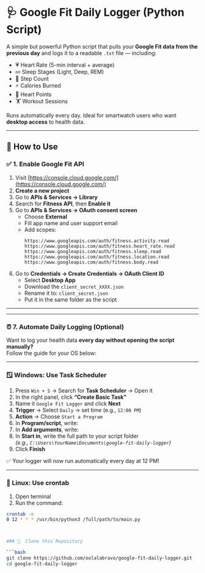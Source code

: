 # 🩺 Google Fit Daily Logger (Python Script)

A simple but powerful Python script that pulls your **Google Fit data from the previous day** and logs it to a readable `.txt` file — including:

- 💗 Heart Rate (5-min interval + average)
- 💤 Sleep Stages (Light, Deep, REM)
- 🚶 Step Count
- ⚡ Calories Burned
- 💓 Heart Points
- 🏋️ Workout Sessions

Runs automatically every day. Ideal for smartwatch users who want **desktop access** to health data.

---

## 🚀 How to Use

### ✅ 1. Enable Google Fit API

1. Visit [https://console.cloud.google.com/](https://console.cloud.google.com/)
2. **Create a new project**
3. Go to **APIs & Services → Library**
4. Search for **Fitness API**, then **Enable it**
5. Go to **APIs & Services → OAuth consent screen**
   - Choose **External**
   - Fill app name and user support email
   - Add scopes:
     ```
     https://www.googleapis.com/auth/fitness.activity.read
     https://www.googleapis.com/auth/fitness.heart_rate.read
     https://www.googleapis.com/auth/fitness.sleep.read
     https://www.googleapis.com/auth/fitness.location.read
     https://www.googleapis.com/auth/fitness.body.read
     ```
6. Go to **Credentials → Create Credentials → OAuth Client ID**
   - Select **Desktop App**
   - Download the `client_secret_XXXX.json`
   - Rename it to: `client_secret.json`
   - Put it in the same folder as the script

---
---

### ⏰ 7. Automate Daily Logging (Optional)

Want to log your health data **every day without opening the script manually?**  
Follow the guide for your OS below:

---

### 🪟 Windows: Use Task Scheduler

1. Press `Win + S` → Search for **Task Scheduler** → Open it  
2. In the right panel, click **“Create Basic Task”**
3. Name it `Google Fit Logger` and click **Next**
4. **Trigger** → Select `Daily` → set time (e.g., `12:00 PM`)
5. **Action** → Choose `Start a Program`
6. In **Program/script**, write:
7. In **Add arguments**, write:
8. In **Start in**, write the full path to your script folder  
*(e.g., `C:\Users\YourName\Documents\google-fit-daily-logger`)*  
9. Click **Finish**

✅ Your logger will now run automatically every day at 12 PM!

---

### 🐧 Linux: Use crontab

1. Open terminal  
2. Run the command:

```bash
crontab -e
0 12 * * * /usr/bin/python3 /full/path/to/main.py



### 💾  Clone this Repository

```bash
git clone https://github.com/oolalabravo/google-fit-daily-logger.git
cd google-fit-daily-logger
